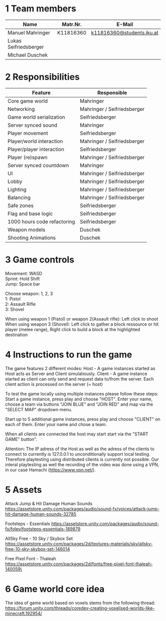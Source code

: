 # 1 Team members

|Name| Matr.Nr. | E-Mail|
|---|---|---|
| Manuel Mahringer		| K11816360 | k11816360@students.jku.at
| Lukas Seifriedsberger ||  
| Michael Duschek		||


# 2 Responsibilities
|Feature   | Responsible   |
|---|---|
| Core game world       | Mahringer  
| Networking 				    | Mahringer / Seifriedsberger  
| Game world serialization	| Seifriedsberger  
| Server synced sound 		| Mahringer  
| Player movement			| Seifriedsberger  
| Player/world interaction 	| Mahringer / Seifriedsberger  
| Player/player interaction | Seifriedsberger  
| Player (re)spawn			| Mahringer / Seifriedsberger  
| Server synced countdown	| Mahringer  
| UI						| Mahringer / Seifriedsberger  
| Lobby 					| Mahringer / Seifriedsberger  
| Lighting 					| Mahringer / Seifriedsberger  
| Balancing 				| Mahringer / Seifriedsberger  
| Safe zones 				| Seifriedsberger  
| Flag and base logic		| Seifriedsberger  
| 1000 hours code refactoring | Seifriedsberger  
| Weapon models				| Duschek  
| Shooting Animations		| Duschek  

# 3 Game controls
Movement: WASD  
Sprint: Hold Shift  
Jump: Space bar  

Choose weapon: 1, 2, 3  
1: Pistol  
2: Assault Rifle  
3: Shovel  

When using weapon 1 (Pistol) or weapon 2(Assault rifle): Left click to shoot   
When using weapon 3 (Shovel): Left click to gather a block ressource or hit player (melee range), Right click to build a block at the highlighted destination

# 4 Instructions to run the game
The game features 2 different  modes: 
Host - A game instances started as Host acts as Server and Client simulatiously. 
Client - A game instance started as client can only send and request data to/from the server.
Each client action is processed on the server (= host)

To test the game locally using multiple instances please follow these steps:
Start a game instance, press play and choose "HOST".
Enter your name, choose a team via buttons "JOIN BLUE" and "JOIN RED" and map via the "SELECT MAP" dropdown menu.

Start up to 5 additional game instances, press play and choose "CLIENT" on each of them.
Enter your name and chose a team.

When all clients are connected the host may start start via the "START GAME" button".


Attention: The IP adress of the Host as well as the adress of the clients to connect to currently is 127.0.0.1 to unconditionally support local testing.
Therefore playtesting using distributed clients is currently not possible.
Our interal playtesting as well the recording of the video was done using a VPN, in our case Hamachi (https://www.vpn.net/).  

# 5 Assets
Attack Jump & Hit Damage Human Sounds 
https://assetstore.unity.com/packages/audio/sound-fx/voices/attack-jump-hit-damage-human-sounds-32785

Footsteps - Essentials
https://assetstore.unity.com/packages/audio/sound-fx/foley/footsteps-essentials-189879

AllSky Free - 10 Sky / Skybox Set
https://assetstore.unity.com/packages/2d/textures-materials/sky/allsky-free-10-sky-skybox-set-146014

Free Pixel Font - Thaleah
https://assetstore.unity.com/packages/2d/fonts/free-pixel-font-thaleah-140059\



# 6 Game world core idea
The idea of game world based on voxels stems from the following thread:
https://forum.unity.com/threads/coredev-creating-voxelised-worlds-like-minecraft.192954/

